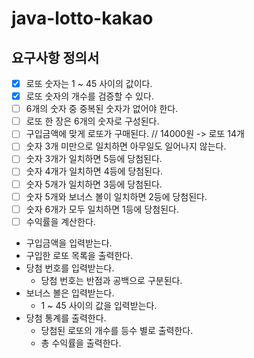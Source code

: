 # java-lotto-kakao

## 요구사항 정의서
- [x] 로또 숫자는 1 ~ 45 사이의 값이다.
- [x] 로또 숫자의 개수를 검증할 수 있다.
- [ ] 6개의 숫자 중 중복된 숫자가 없어야 한다.
- [ ] 로또 한 장은 6개의 숫자로 구성된다.
- [ ] 구입금액에 맞게 로또가 구매된다. // 14000원 -> 로또 14개
- [ ] 숫자 3개 미만으로 일치하면 아무일도 일어나지 않는다.
- [ ] 숫자 3개가 일치하면 5등에 당첨된다.
- [ ] 숫자 4개가 일치하면 4등에 당첨된다.
- [ ] 숫자 5개가 일치하면 3등에 당첨된다.
- [ ] 숫자 5개와 보너스 볼이 일치하면 2등에 당첨된다.
- [ ] 숫자 6개가 모두 일치하면 1등에 당첨된다.
- [ ] 수익률을 계산한다.
- 구입금액을 입력받는다.
- 구입한 로또 목록을 출력한다.
- 당첨 번호를 입력받는다.
  - 당첨 번호는 반점과 공백으로 구분된다.
- 보너스 볼은 입력받는다.
  - 1 ~ 45 사이의 값을 입력받는다.
- 당첨 통계를 출력한다.
  - 당첨된 로또의 개수를 등수 별로 출력한다.
  - 총 수익률을 출력한다.
